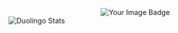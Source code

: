 <center>
  <img src="https://tryhackme-badges.s3.amazonaws.com/nazhiba..png" alt="Your Image Badge" />
</center> 


<img src="https://duolingo-stats-card.vercel.app/api?username=nazhiba&theme=dracula" alt="Duolingo Stats"/>

